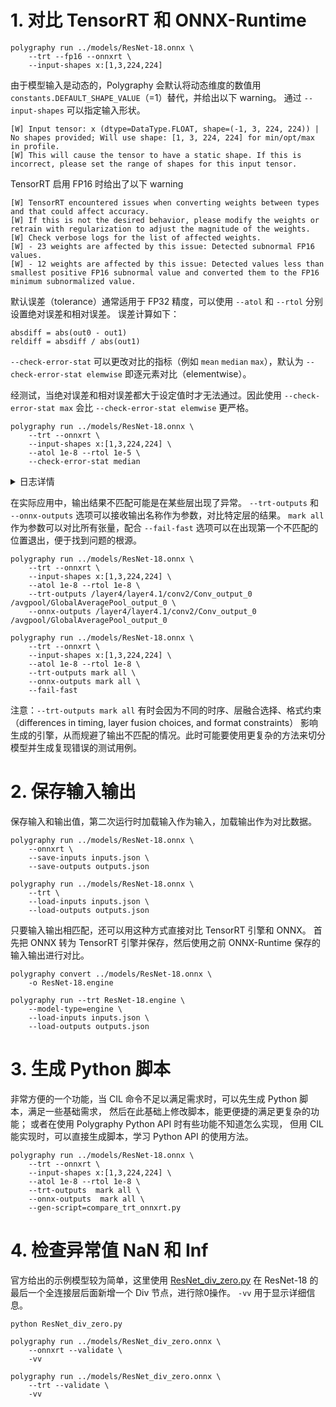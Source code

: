 
# 1. 对比 TensorRT 和 ONNX-Runtime

```shell
polygraphy run ../models/ResNet-18.onnx \
    --trt --fp16 --onnxrt \
    --input-shapes x:[1,3,224,224]
```

由于模型输入是动态的，Polygraphy 会默认将动态维度的数值用 `constants.DEFAULT_SHAPE_VALUE`（=1）替代，并给出以下 warning。
通过 `--input-shapes` 可以指定输入形状。
```
[W] Input tensor: x (dtype=DataType.FLOAT, shape=(-1, 3, 224, 224)) | No shapes provided; Will use shape: [1, 3, 224, 224] for min/opt/max in profile.
[W] This will cause the tensor to have a static shape. If this is incorrect, please set the range of shapes for this input tensor.
```

TensorRT 启用 FP16 时给出了以下 warning
```
[W] TensorRT encountered issues when converting weights between types and that could affect accuracy.
[W] If this is not the desired behavior, please modify the weights or retrain with regularization to adjust the magnitude of the weights.
[W] Check verbose logs for the list of affected weights.
[W] - 23 weights are affected by this issue: Detected subnormal FP16 values.
[W] - 12 weights are affected by this issue: Detected values less than smallest positive FP16 subnormal value and converted them to the FP16 minimum subnormalized value.
```

默认误差（tolerance）通常适用于 FP32 精度，可以使用 `--atol` 和 `--rtol` 分别设置绝对误差和相对误差。
误差计算如下：
```
absdiff = abs(out0 - out1)
reldiff = absdiff / abs(out1)
```

`--check-error-stat` 可以更改对比的指标（例如 `mean` `median` `max`），默认为 `--check-error-stat elemwise` 即逐元素对比（elementwise）。

经测试，当绝对误差和相对误差都大于设定值时才无法通过。因此使用 `--check-error-stat max` 会比 `--check-error-stat elemwise` 更严格。

```shell
polygraphy run ../models/ResNet-18.onnx \
    --trt --onnxrt \
    --input-shapes x:[1,3,224,224] \
    --atol 1e-8 --rtol 1e-5 \
    --check-error-stat median
```

<details>
<summary>日志详情</summary>

| mean | std-dev | var | median | min | max | avg-magnitude |
|------|---------|-----|--------|-----|-----|---------------|
| 均值   | 标准差     | 方差  | 中位数    | 最小值 | 最大值 | 平均幅度（绝对值的平均值） |

（1）未通过

```
[I] Accuracy Comparison | trt-runner-N0-03/22/24-14:58:44 vs. onnxrt-runner-N0-03/22/24-14:58:44
[I]     Comparing Output: 'y' (dtype=float32, shape=(1, 1000)) with 'y' (dtype=float32, shape=(1, 1000))
[I]         Tolerance: [abs=1e-05, rel=1e-05] | Checking elemwise error
[I]         trt-runner-N0-03/22/24-14:58:44: y | Stats: mean=1.8082e-06, std-dev=1.4185, var=2.0122, median=-0.099701, min=-4.1133 at (0, 865), max=5.2148 at (0, 111), avg-magnitude=1.1267
[I]             ---- Histogram ----
                Bin Range        |  Num Elems | Visualization
                (-4.11 , -3.18 ) |         10 | #
                (-3.18 , -2.25 ) |         31 | ####
                (-2.25 , -1.31 ) |        131 | ####################
                (-1.31 , -0.382) |        240 | #####################################
                (-0.382, 0.551 ) |        259 | ########################################
                (0.551 , 1.48  ) |        175 | ###########################
                (1.48  , 2.42  ) |        101 | ###############
                (2.42  , 3.35  ) |         38 | #####
                (3.35  , 4.28  ) |         10 | #
                (4.28  , 5.22  ) |          5 | 
[I]         onnxrt-runner-N0-03/22/24-14:58:44: y | Stats: mean=8.1558e-06, std-dev=1.4193, var=2.0144, median=-0.096946, min=-4.1115 at (0, 865), max=5.2154 at (0, 111), avg-magnitude=1.1274
[I]             ---- Histogram ----
                Bin Range        |  Num Elems | Visualization
                (-4.11 , -3.18 ) |         10 | #
                (-3.18 , -2.25 ) |         30 | ####
                (-2.25 , -1.31 ) |        132 | ####################
                (-1.31 , -0.382) |        239 | ####################################
                (-0.382, 0.551 ) |        261 | ########################################
                (0.551 , 1.48  ) |        173 | ##########################
                (1.48  , 2.42  ) |        102 | ###############
                (2.42  , 3.35  ) |         38 | #####
                (3.35  , 4.28  ) |         10 | #
                (4.28  , 5.22  ) |          5 | 
[I]         Error Metrics: y
[I]             Minimum Required Tolerance: elemwise error | [abs=0.012686] OR [rel=7.2541] (requirements may be lower if both abs/rel tolerances are set)
[I]             Absolute Difference | Stats: mean=0.0033219, std-dev=0.0024406, var=5.9566e-06, median=0.0027798, min=1.8477e-05 at (0, 303), max=0.012686 at (0, 983), avg-magnitude=0.0033219
[I]                 ---- Histogram ----
                    Bin Range           |  Num Elems | Visualization
                    (1.85e-05, 0.00129) |        231 | ########################################
                    (0.00129 , 0.00255) |        231 | ########################################
                    (0.00255 , 0.00382) |        170 | #############################
                    (0.00382 , 0.00509) |        150 | #########################
                    (0.00509 , 0.00635) |         91 | ###############
                    (0.00635 , 0.00762) |         56 | #########
                    (0.00762 , 0.00889) |         39 | ######
                    (0.00889 , 0.0102 ) |         23 | ###
                    (0.0102  , 0.0114 ) |          8 | #
                    (0.0114  , 0.0127 ) |          1 | 
[I]             Relative Difference | Stats: mean=0.023228, std-dev=0.25767, var=0.066395, median=0.0028818, min=7.1108e-06 at (0, 255), max=7.2541 at (0, 217), avg-magnitude=0.023228
[I]                 ---- Histogram ----
                    Bin Range         |  Num Elems | Visualization
                    (7.11e-06, 0.725) |        996 | ########################################
                    (0.725   , 1.45 ) |          1 | 
                    (1.45    , 2.18 ) |          1 | 
                    (2.18    , 2.9  ) |          0 | 
                    (2.9     , 3.63 ) |          1 | 
                    (3.63    , 4.35 ) |          0 | 
                    (4.35    , 5.08 ) |          0 | 
                    (5.08    , 5.8  ) |          0 | 
                    (5.8     , 6.53 ) |          0 | 
                    (6.53    , 7.25 ) |          1 | 
[E]         FAILED | Output: 'y' | Difference exceeds tolerance (rel=1e-05, abs=1e-05)
[E]     FAILED | Mismatched outputs: ['y']
[E] Accuracy Summary | trt-runner-N0-03/22/24-14:58:44 vs. onnxrt-runner-N0-03/22/24-14:58:44 | Passed: 0/1 iterations | Pass Rate: 0.0%
```

（2）通过

启用 `--verbose` 选项，可以得到类似未通过时的详细数据分布信息。
```
[I] Accuracy Comparison | trt-runner-N0-03/22/24-17:07:24 vs. onnxrt-runner-N0-03/22/24-17:07:24
[I]     Comparing Output: 'y' (dtype=float32, shape=(1, 1000)) with 'y' (dtype=float32, shape=(1, 1000))
[I]         Tolerance: [abs=1e-05, rel=1e-05] | Checking elemwise error
[I]         trt-runner-N0-03/22/24-17:07:24: y | Stats: mean=8.1482e-06, std-dev=1.4193, var=2.0144, median=-0.096945, min=-4.1115 at (0, 865), max=5.2154 at (0, 111), avg-magnitude=1.1274
[I]         onnxrt-runner-N0-03/22/24-17:07:24: y | Stats: mean=8.1558e-06, std-dev=1.4193, var=2.0144, median=-0.096946, min=-4.1115 at (0, 865), max=5.2154 at (0, 111), avg-magnitude=1.1274
[I]         Error Metrics: y
[I]             Minimum Required Tolerance: elemwise error | [abs=2.3842e-06] OR [rel=0.00077459] (requirements may be lower if both abs/rel tolerances are set)
[I]             Absolute Difference | Stats: mean=5.1292e-07, std-dev=4.0099e-07, var=1.6079e-13, median=4.3193e-07, min=0 at (0, 3), max=2.3842e-06 at (0, 451), avg-magnitude=5.1292e-07
[I]             Relative Difference | Stats: mean=2.4714e-06, std-dev=2.6136e-05, var=6.831e-10, median=4.4903e-07, min=0 at (0, 3), max=0.00077459 at (0, 217), avg-magnitude=2.4714e-06
[I]         PASSED | Output: 'y' | Difference is within tolerance (rel=1e-05, abs=1e-05)
[I]     PASSED | All outputs matched | Outputs: ['y']
[I] Accuracy Summary | trt-runner-N0-03/22/24-17:07:24 vs. onnxrt-runner-N0-03/22/24-17:07:24 | Passed: 1/1 iterations | Pass Rate: 100.0%
```

</details>

在实际应用中，输出结果不匹配可能是在某些层出现了异常。
`--trt-outputs` 和 `--onnx-outputs` 选项可以接收输出名称作为参数，对比特定层的结果。
`mark all` 作为参数可以对比所有张量，配合 `--fail-fast` 选项可以在出现第一个不匹配的位置退出，便于找到问题的根源。

```shell
polygraphy run ../models/ResNet-18.onnx \
    --trt --onnxrt \
    --input-shapes x:[1,3,224,224] \
    --atol 1e-8 --rtol 1e-8 \
    --trt-outputs /layer4/layer4.1/conv2/Conv_output_0 /avgpool/GlobalAveragePool_output_0 \
    --onnx-outputs /layer4/layer4.1/conv2/Conv_output_0 /avgpool/GlobalAveragePool_output_0 
```

```shell
polygraphy run ../models/ResNet-18.onnx \
    --trt --onnxrt \
    --input-shapes x:[1,3,224,224] \
    --atol 1e-8 --rtol 1e-8 \
    --trt-outputs mark all \
    --onnx-outputs mark all \
    --fail-fast
```

注意：`--trt-outputs mark all` 有时会因为不同的时序、层融合选择、格式约束
（differences in timing, layer fusion choices, and format constraints）
影响生成的引擎，从而规避了输出不匹配的情况。此时可能要使用更复杂的方法来切分模型并生成复现错误的测试用例。

# 2. 保存输入输出
保存输入和输出值，第二次运行时加载输入作为输入，加载输出作为对比数据。
```shell
polygraphy run ../models/ResNet-18.onnx \
    --onnxrt \
    --save-inputs inputs.json \
    --save-outputs outputs.json
```

```shell
polygraphy run ../models/ResNet-18.onnx \
    --trt \
    --load-inputs inputs.json \
    --load-outputs outputs.json
```

只要输入输出相匹配，还可以用这种方式直接对比 TensorRT 引擎和 ONNX。
首先把 ONNX 转为 TensorRT 引擎并保存，然后使用之前 ONNX-Runtime 保存的输入输出进行对比。

```shell
polygraphy convert ../models/ResNet-18.onnx \
    -o ResNet-18.engine
```

```shell
polygraphy run --trt ResNet-18.engine \
    --model-type=engine \
    --load-inputs inputs.json \
    --load-outputs outputs.json
```

# 3. 生成 Python 脚本
非常方便的一个功能，当 CIL 命令不足以满足需求时，可以先生成 Python 脚本，满足一些基础需求，
然后在此基础上修改脚本，能更便捷的满足更复杂的功能；
或者在使用 Polygraphy Python API 时有些功能不知道怎么实现，
但用 CIL 能实现时，可以直接生成脚本，学习 Python API 的使用方法。 

```shell
polygraphy run ../models/ResNet-18.onnx \
    --trt --onnxrt \
    --input-shapes x:[1,3,224,224] \
    --atol 1e-8 --rtol 1e-8 \
    --trt-outputs  mark all \
    --onnx-outputs  mark all \
    --gen-script=compare_trt_onnxrt.py
```

# 4. 检查异常值 NaN 和 Inf 

官方给出的示例模型较为简单，这里使用 [ResNet_div_zero.py](..%2Fgenerate_onnx%2FResNet_div_zero.py) 
在 ResNet-18 的最后一个全连接层后面新增一个 Div 节点，进行除0操作。
`-vv` 用于显示详细信息。

```shell
python ResNet_div_zero.py
```
```shell
polygraphy run ../models/ResNet_div_zero.onnx \
    --onnxrt --validate \
    -vv
```
```shell
polygraphy run ../models/ResNet_div_zero.onnx \
    --trt --validate \
    -vv
```